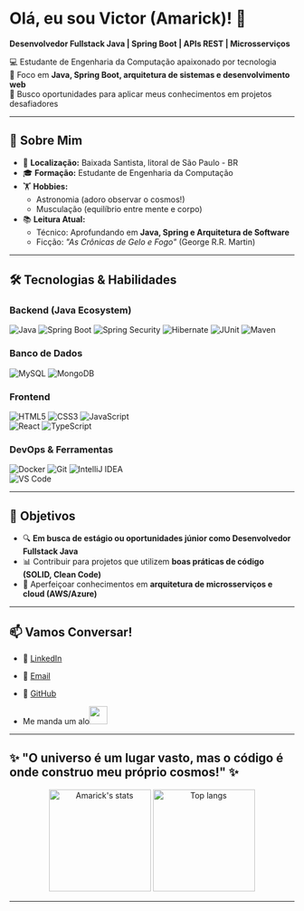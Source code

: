 # **Olá, eu sou Victor (Amarick)!** 👋  
**Desenvolvedor Fullstack Java | Spring Boot | APIs REST | Microsserviços**  

💻 Estudante de Engenharia da Computação apaixonado por tecnologia  
🚀 Foco em **Java, Spring Boot, arquitetura de sistemas e desenvolvimento web**  
📌 Busco oportunidades para aplicar meus conhecimentos em projetos desafiadores  

---

## **🌌 Sobre Mim**  
- 📍 **Localização:** Baixada Santista, litoral de São Paulo - BR  
- 🎓 **Formação:** Estudante de Engenharia da Computação  
- 🏋️ **Hobbies:** 
  - Astronomia (adoro observar o cosmos!) 
  - Musculação (equilíbrio entre mente e corpo)  
- 📚 **Leitura Atual:**  
  - Técnico: Aprofundando em **Java, Spring e Arquitetura de Software**  
  - Ficção: *"As Crônicas de Gelo e Fogo"* (George R.R. Martin)  

---

## **🛠 Tecnologias & Habilidades**  

### **Backend (Java Ecosystem)**  
![Java](https://img.shields.io/badge/Java-ED8B00?style=for-the-badge&logo=openjdk&logoColor=white)
![Spring Boot](https://img.shields.io/badge/Spring_Boot-6DB33F?style=for-the-badge&logo=spring&logoColor=white)
![Spring Security](https://img.shields.io/badge/Spring_Security-6DB33F?style=for-the-badge&logo=spring-security&logoColor=white)
![Hibernate](https://img.shields.io/badge/Hibernate-59666C?style=for-the-badge&logo=Hibernate&logoColor=white)
![JUnit](https://img.shields.io/badge/JUnit-25A162?style=for-the-badge&logo=junit5&logoColor=white)
![Maven](https://img.shields.io/badge/Apache_Maven-C71A36?style=for-the-badge&logo=Apache%20Maven&logoColor=white)  

### **Banco de Dados**  
![MySQL](https://img.shields.io/badge/MySQL-005C84?style=for-the-badge&logo=mysql&logoColor=white)
![MongoDB](https://img.shields.io/badge/MongoDB-4EA94B?style=for-the-badge&logo=mongodb&logoColor=white)  

### **Frontend**  
![HTML5](https://img.shields.io/badge/HTML5-E34F26?style=for-the-badge&logo=html5&logoColor=white)
![CSS3](https://img.shields.io/badge/CSS3-1572B6?style=for-the-badge&logo=css3&logoColor=white)
![JavaScript](https://img.shields.io/badge/JavaScript-F7DF1E?style=for-the-badge&logo=javascript&logoColor=black)  
![React](https://img.shields.io/badge/React-61DAFB?style=for-the-badge&logo=react&logoColor=black)
![TypeScript](https://img.shields.io/badge/TypeScript-3178C6?style=for-the-badge&logo=typescript&logoColor=white)

### **DevOps & Ferramentas**  
![Docker](https://img.shields.io/badge/Docker-2496ED?style=for-the-badge&logo=docker&logoColor=white)
![Git](https://img.shields.io/badge/Git-F05032?style=for-the-badge&logo=git&logoColor=white)
![IntelliJ IDEA](https://img.shields.io/badge/IntelliJ_IDEA-000000?style=for-the-badge&logo=intellij-idea&logoColor=white)  
![VS Code](https://img.shields.io/badge/VS_Code-007ACC?style=for-the-badge&logo=visual-studio-code&logoColor=white)

---

## **📌 Objetivos**  
- 🔍 **Em busca de estágio ou oportunidades júnior como Desenvolvedor Fullstack Java**  
- 📊 Contribuir para projetos que utilizem **boas práticas de código (SOLID, Clean Code)**  
- 🌱 Aperfeiçoar conhecimentos em **arquitetura de microsserviços e cloud (AWS/Azure)**  

---

## **📫 Vamos Conversar!**  
- 💼 [LinkedIn](https://www.linkedin.com/in/victor-amaro-85b72b200)  
- 📧 [Email](mailto:victorflamaro@gmail.com)  
- 🐙 [GitHub](https://github.com/Amarick)

- <p>Me manda um alo<img src="https://github.com/TheDudeThatCode/TheDudeThatCode/blob/master/Assets/Handshake.gif" height="32px"></P>

---  

✨ **"O universo é um lugar vasto, mas o código é onde construo meu próprio cosmos!"** ✨  
 ----------------------------------------------------------------------------------
<div align="center">

  <!-- Card de Estatísticas -->
  <img height="180em" src="https://github-readme-stats.vercel.app/api?username=Amarick&show_icons=true&theme=radical&hide=stars,prs&count_private=true&include_all_commits=true&hide_border=true" alt="Amarick's stats"/>

  <!-- Card de Linguagens -->
  <img height="180em" src="https://github-readme-stats-git-masterrstaa-rickstaa.vercel.app/api/top-langs/?username=Amarick&layout=compact&theme=radical&hide_border=true&bg_color=00000000&title_color=E94D5F&text_color=FFF" alt="Top langs"/>

</div>

----------------------------------------------------------------------------------




